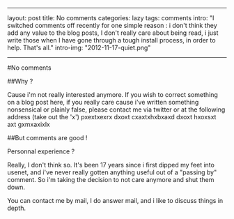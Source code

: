 
---
layout: post
title: No comments
categories: lazy
tags: comments
intro: "I switched comments off recently for one simple reason : i don't
think they add any value to the blog posts, I don't really care about
being read, i just write those when I have gone through a tough install
process, in order to help. That's all."
intro-img: "2012-11-17-quiet.png"

---

#No comments

##Why ?

Cause i'm not really interested anymore. If you wish to correct
something on a blog post here, if you really care cause i've written
something nonsensical or plainly false, please contact me via twitter or
at the following address (take out the 'x') pxextxexrx dxoxt
cxaxtxhxbxaxd dxoxt hxoxsxt axt gxmxaxixlx

##But comments are good !

Personnal experience ?

Really, I don't think so. It's been 17 years since i first dipped my
feet into usenet, and i've never really gotten anything useful out of a
"passing by" comment. So i'm taking the decision to not care anymore and
shut them down.

You can contact me by mail, I do answer mail, and i like to discuss
things in depth.
